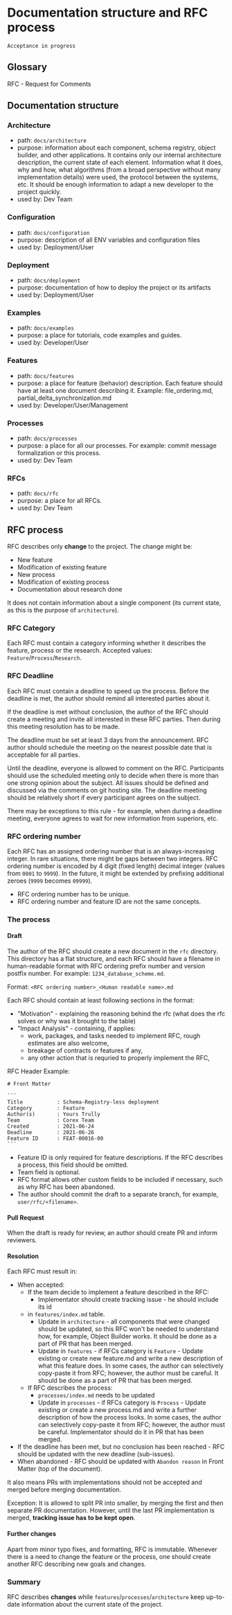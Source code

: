 # Documentation structure and RFC process

````text
Acceptance in progress
````

## Glossary

RFC - Request for Comments

## Documentation structure

### Architecture

* path: `docs/architecture`
* purpose: information about each component, schema registry, object builder,
  and other applications. It contains only our internal architecture description,
  the current state of each element. Information what it does, why and how, what
  algorithms (from a broad perspective without many implementation details) were
  used, the protocol between the systems, etc. It should be enough information
  to adapt a new developer to the project quickly.
* used by: Dev Team

### Configuration

* path: `docs/configuration`
* purpose: description of all ENV variables and configuration files
* used by: Deployment/User

### Deployment

* path: `docs/deployment`
* purpose: documentation of how to deploy the project or its artifacts
* used by: Deployment/User

### Examples

* path: `docs/examples`
* purpose: a place for tutorials, code examples and guides.
* used by: Developer/User

### Features

* path: `docs/features`
* purpose: a place for feature (behavior) description. Each feature should have
  at least one document describing it. Example: file_ordering.md,
  partial_delta_synchronization.md
* used by: Developer/User/Management

### Processes

* path: `docs/processes`
* purpose: a place for all our processes. For example: commit message
  formalization or this process.
* used by: Dev Team

### RFCs

* path: `docs/rfc`
* purpose: a place for all RFCs.
* used by: Dev Team

## RFC process

RFC describes only **change** to the project. The change might be:

* New feature
* Modification of existing feature
* New process
* Modification of existing process
* Documentation about research done

It does not contain information about a single component (its current state,
as this is the purpose of `architecture`).

### RFC Category

Each RFC must contain a category informing whether it describes the feature,
process or the research. Accepted values: `Feature`/`Process`/`Research`.

### RFC Deadline

Each RFC must contain a deadline to speed up the process. Before the deadline
is met, the author should remind all interested parties about it.

If the deadline is met without conclusion, the author of the RFC should create
a meeting and invite all interested in these RFC parties. Then during this
meeting resolution has to be made.

The deadline must be set at least 3 days from the announcement. RFC author
should schedule the meeting on the nearest possible date that is acceptable for
all parties.

Until the deadline, everyone is allowed to comment on the RFC. Participants
should use the scheduled meeting only to decide when there is more than one
strong opinion about the subject. All issues should be defined and discussed
via the comments on git hosting site. The deadline meeting should be relatively
short if every participant agrees on the subject.

There may be exceptions to this rule - for example, when during a deadline
meeting, everyone agrees to wait for new information from superiors, etc.

### RFC ordering number

Each RFC has an assigned ordering number that is an always-increasing integer.
In rare situations, there might be gaps between two integers.
RFC ordering number is encoded by 4 digit (fixed length) decimal integer (values
from `0001` to `9999`). In the future, it might be extended by prefixing
additional zeroes (`9999` becomes `09999`).

* RFC ordering number has to be unique.
* RFC ordering number and feature ID are not the same concepts.

### The process

#### Draft

The author of the RFC should create a new document in the `rfc` directory.
This directory has a flat structure, and each RFC should have a filename in
human-readable format with RFC ordering prefix number and version postfix number.
For example: `1234_database_scheme.md`.

Format:
`<RFC ordering number>_<Human readable name>.md`

Each RFC should contain at least following sections in the format:

* "Motivation" - explaining the reasoning behind the rfc (what does the rfc
  solves or why was it brought to the table)
* "Impact Analysis" - containing, if applies:
  * work, packages, and tasks needed to implement RFC, rough estimates are also
    welcome,
  * breakage of contracts or features if any,
  * any other action that is requried to properly implement the RFC,

RFC Header Example:

````text
# Front Matter

```
Title           : Schema-Registry-less deployment
Category        : Feature
Author(s)       : Yours Trully
Team            : Corex Team
Created         : 2021-06-24
Deadline        : 2021-06-26
Feature ID      : FEAT-00016-00
```
````

* Feature ID is only required for feature descriptions. If the RFC describes
  a process, this field should be omitted.
* Team field is optional.
* RFC format allows other custom fields to be included if necessary, such as why
  RFC has been abandoned.
* The author should commit the draft to a separate branch, for example,
  `user/rfc/<filename>`.

#### Pull Request

When the draft is ready for review, an author should create PR and inform
reviewers.

#### Resolution

Each RFC must result in:

* When accepted:
  * If the team decide to implement a feature described in the RFC:
    * Implementator should create tracking issue - he should include its id
  * in `features/index.md` table.
    * Update in `architecture` - all components that were changed should be
      updated, so this RFC won't be needed to understand how, for example,
      Object Builder works. It should be done as a  part of PR that has been
      merged.
    * Update in `features` - if RFCs category is `Feature` - Update existing or
      create new feature.md and write a new description of what this feature
      does. In some cases, the author can selectively copy-paste it from RFC;
      however, the author must be careful. It should be done as a part of PR
      that has been merged.
  * If RFC describes the process:
    * `processes/index.md` needs to be updated
    * Update in `processes` - if RFCs category is `Process` - Update existing
      or create a new process.md and write a further description of how the
      process looks. In some cases, the author can selectively copy-paste it
      from RFC; however, the author must be careful. Implementator should do
      it in PR that has been merged.
* If the deadline has been met, but no conclusion has been reached - RFC should
  be updated with the new deadline (sub-issues).
* When abandoned - RFC should be updated with `Abandon reason` in
  Front Matter (top of the document).

It also means PRs with implementations should not be accepted and merged before
merging documentation.

Exception: It is allowed to split PR into smaller, by merging the first and
then separate PR documentation. However, until the last PR implementation is
merged, **tracking issue has to be kept open**.

#### Further changes

Apart from minor typo fixes, and formatting, RFC is immutable. Whenever there
is a need to change the feature or the process, one should create another RFC
describing new goals and changes.

### Summary

RFC describes **changes** while `features`/`processes`/`architecture` keep
up-to-date information about the current state of the project.
